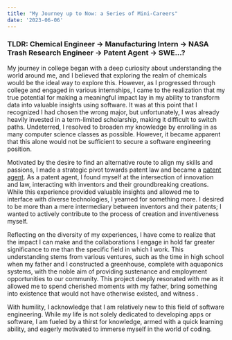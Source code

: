 ```yaml
---
title: "My Journey up to Now: a Series of Mini-Careers"
date: '2023-06-06'
---
```


### TLDR: Chemical Engineer -> Manufacturing Intern -> NASA Trash Research Engineer -> Patent Agent -> SWE...?

My journey in college began with a deep curiosity about understanding the world around me, and I believed that exploring the realm of chemicals would be the ideal way to explore this.  However, as I progressed through college and engaged in various internships, I came to the realization that my true potential for making a meaningful impact lay in my ability to transform data into valuable insights using software.  It was at this point that I recognized I had chosen the wrong major, but unfortunately, I was already heavily invested in a term-limited scholarship, making it difficult to switch paths.  Undeterred, I resolved to broaden my knowledge by enrolling in as many computer science classes as possible.  However, it became apparent that this alone would not be sufficient to secure a software engineering position.

Motivated by the desire to find an alternative route to align my skills and passions, I made a strategic pivot towards patent law and became a [patent agent](/posts/experiences/patents).  As a patent agent, I found myself at the intersection of innovation and law, interacting with inventors and their groundbreaking creations.  While this experience provided valuable insights and allowed me to interface with diverse technologies, I yearned for something more.  I desired to be more than a mere intermediary between inventors and their patents; I wanted to actively contribute to the process of creation and inventiveness myself.

Reflecting on the diversity of my experiences, I have come to realize that the impact I can make and the collaborations I engage in hold far greater significance to me than the specific field in which I work.  This understanding stems from various ventures, 
such as the time in high school when my father and I constructed a greenhouse, complete with aquaponics systems, with the noble aim of providing sustenance and employment opportunities to our community.  This project deeply resonated with me as it allowed me to spend cherished moments with my father, bring something into existence that would not have otherwise existed, and witness .

With humility, I acknowledge that I am relatively new to this field of software engineering.  While my life is not solely dedicated to developing apps or software, I am fueled by a thirst for knowledge, armed with a quick learning ability, and eagerly motivated to immerse myself in the world of coding.